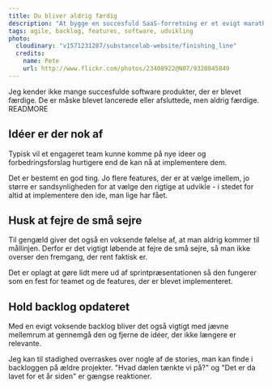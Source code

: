 ```yaml
---
title: Du bliver aldrig færdig
description: "At bygge en succesfuld SaaS-forretning er et evigt marathon; der er altid noget du kan forbedre, udvide eller rette op på."
tags: agile, backlog, features, software, udvikling
photo:
  cloudinary: "v1571231287/substancelab-website/finishing_line"
  credits:
    name: Pete
    url: http://www.flickr.com/photos/23408922@N07/9320845849
---
```

Jeg kender ikke mange succesfulde software produkter, der er blevet færdige. De er måske blevet lancerede eller afsluttede, men aldrig færdige.
READMORE

## Idéer er der nok af

Typisk vil et engageret team kunne komme på nye ideer og forbedringsforslag hurtigere end de kan nå at implementere dem.

Det er bestemt en god ting. Jo flere features, der er at vælge imellem, jo større er sandsynligheden for at vælge den rigtige at udvikle - i stedet for altid at implementere den ide, man lige har fået.

## Husk at fejre de små sejre

Til gengæld giver det også en voksende følelse af, at man aldrig kommer til mållinjen. Derfor er det vigtigt løbende at fejre de små sejre, så man ikke overser den fremgang, der rent faktisk er.

Det er oplagt at gøre lidt mere ud af sprintpræsentationen så den fungerer som en fest for teamet og de features, der er blevet implementeret.

## Hold backlog opdateret

Med en evigt voksende backlog bliver det også vigtigt med jævne mellemrum at gennemgå den og fjerne de idéer, der ikke længere er relevante.

Jeg kan til stadighed overraskes over nogle af de stories, man kan finde i backloggen på ældre projekter. "Hvad dælen tænkte vi på?" og "Det er da lavet for et år siden" er gængse reaktioner.
